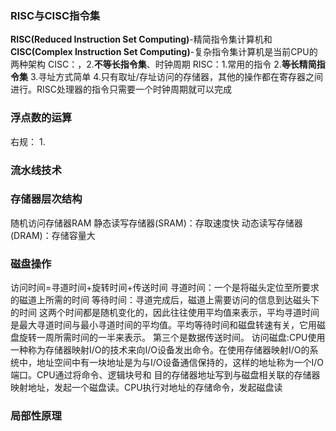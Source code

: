### RISC与CISC指令集
**RISC(Reduced Instruction Set Computing)**-精简指令集计算机和**CISC(Complex Instruction Set Computing)**-复杂指令集计算机是当前CPU的两种架构
CISC：，2.**不等长指令集**、时钟周期
RISC：1.常用的指令 2.**等长精简指令集** 3.寻址方式简单 4.只有取址/存址访问的存储器，其他的操作都在寄存器之间进行。RISC处理器的指令只需要一个时钟周期就可以完成
### 浮点数的运算
右规：
1. 
### 流水线技术
### 存储器层次结构
随机访问存储器RAM
静态读写存储器(SRAM)：存取速度快
动态读写存储器(DRAM)：存储容量大
### 磁盘操作
访问时间=寻道时间+旋转时间+传送时间
寻道时间：⼀个是将磁头定位⾄所要求的磁道上所需的时间
等待时间：寻道完成后，磁道上需要访问的信息到达磁头下的时间
这两个时间都是随机变化的，因此往往使⽤平均值来表示，平均寻道时间是最⼤寻道时间与最⼩寻道时间的平均值。平均等待时间和磁盘转速有关，它⽤磁盘旋转⼀周所需时间的⼀半来表示。
第三个是数据传送时间。
访问磁盘:CPU使⽤⼀种称为存储器映射I/O的技术来向I/O设备发出命令。在使⽤存储器映射I/O的系统中，地址空间中有⼀块地址是为与I/O设备通信保持的，这样的地址称为⼀个I/O端⼝。CPU通过将命令、逻辑块号和
⽬的存储器地址写到与磁盘相关联的存储器映射地址，发起⼀个磁盘读。CPU执⾏对地址的存储命令，发起磁盘读

### 局部性原理
